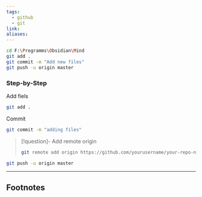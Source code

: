 ```yaml
---
tags:
  - github
  - git
link: 
aliases:
---
```


```bash
cd F:\Programms\Obsidian\Mind
git add .
git commit -m "Add new files"
git push -u origin master
```

### Step-by-Step


Add fiels

```bash
git add .
```

Commit

```bash
git commit -m "adding files"
```

> [!question]- Add remote origin
> ```bash
> git remote add origin https://github.com/yourusername/your-repo-name.git
> ```

```bash
git push -u origin master
```





---
## Footnotes

